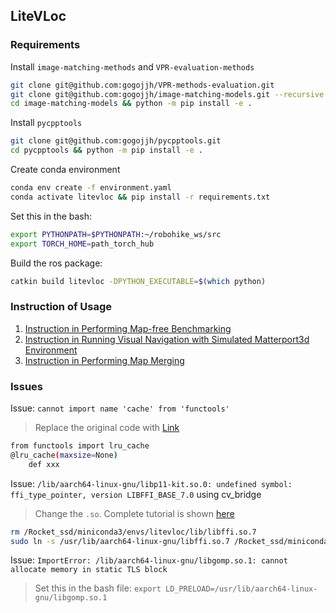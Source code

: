## LiteVLoc
### Requirements

Install ```image-matching-methods``` and ```VPR-evaluation-methods```
```bash
git clone git@github.com:gogojjh/VPR-methods-evaluation.git
git clone git@github.com:gogojjh/image-matching-models.git --recursive
cd image-matching-models && python -m pip install -e .
```
Install ```pycpptools```
```bash
git clone git@github.com:gogojjh/pycpptools.git
cd pycpptools && python -m pip install -e .
```
Create conda environment
```bash
conda env create -f environment.yaml
conda activate litevloc && pip install -r requirements.txt
```
Set this in the bash: 
```bash
export PYTHONPATH=$PYTHONPATH:~/robohike_ws/src
export TORCH_HOME=path_torch_hub
```
Build the ros package:
```bash
catkin build litevloc -DPYTHON_EXECUTABLE=$(which python)
```

### Instruction of Usage
1. [Instruction in Performing Map-free Benchmarking](doc/instruction_map_free_benchmark.md)
2. [Instruction in Running Visual Navigation with Simulated Matterport3d Environment](doc/instruction_vnav_simu_matterport3d.md)
3. [Instruction in Performing Map Merging](doc/instruction_map_merging.md)

### Issues
Issue: ```cannot import name 'cache' from 'functools'```
> Replace the original code with [Link](https://stackoverflow.com/questions/66846743/importerror-cannot-import-name-cache-from-functools)
```bash
from functools import lru_cache
@lru_cache(maxsize=None)
    def xxx
```
Issue: ```/lib/aarch64-linux-gnu/libp11-kit.so.0: undefined symbol: ffi_type_pointer, version LIBFFI_BASE_7.0``` using cv_bridge
> Change the ```.so```. Complete tutorial is shown [here](https://blog.csdn.net/qq_38606680/article/details/129118491)
```bash
rm /Rocket_ssd/miniconda3/envs/litevloc/lib/libffi.so.7
sudo ln -s /usr/lib/aarch64-linux-gnu/libffi.so.7 /Rocket_ssd/miniconda3/envs/litevloc/lib/libffi.so.7
```
Issue: ```ImportError: /lib/aarch64-linux-gnu/libgomp.so.1: cannot allocate memory in static TLS block```
> Set this in the bash file: ```export LD_PRELOAD=/usr/lib/aarch64-linux-gnu/libgomp.so.1```